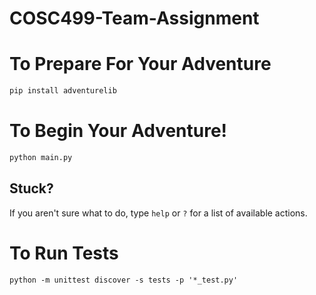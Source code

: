 # COSC499-Team-Assignment

# To Prepare For Your Adventure

``` python
pip install adventurelib
```

# To Begin Your Adventure!

```python
python main.py
```

## Stuck?
If you aren't sure what to do, type `help` or `?` for a list of available actions.

# To Run Tests

```pyhon
python -m unittest discover -s tests -p '*_test.py'
```
